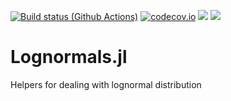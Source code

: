 [![Build status (Github Actions)](https://github.com/bgctw/Lognormals.jl/workflows/CI/badge.svg)](https://github.com/bgctw/Lognormals.jl/actions)
[![codecov.io](http://codecov.io/github/bgctw/Lognormals.jl/coverage.svg?branch=main)](http://codecov.io/github/bgctw/Lognormals.jl?branch=main)
[![](https://img.shields.io/badge/docs-stable-blue.svg)](https://bgctw.github.io/Lognormals.jl/stable)
[![](https://img.shields.io/badge/docs-dev-blue.svg)](https://bgctw.github.io/Lognormals.jl/dev)

# Lognormals.jl
Helpers for dealing with lognormal distribution


